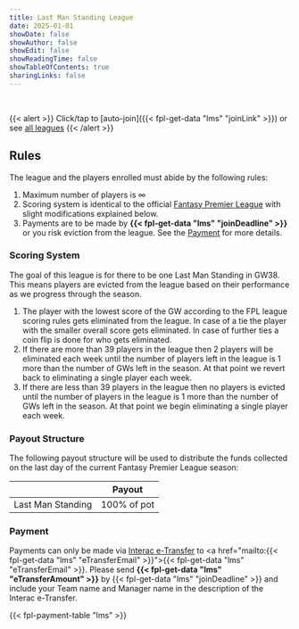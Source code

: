 ```yaml
---
title: Last Man Standing League
date: 2025-01-01
showDate: false
showAuthor: false
showEdit: false
showReadingTime: false
showTableOfContents: true
sharingLinks: false
---
```


<br>

{{< alert >}}
Click/tap to [auto-join]({{< fpl-get-data "lms" "joinLink" >}}) or see [all leagues](../)
{{< /alert >}}

## Rules

The league and the players enrolled must abide by the following rules:

1. Maximum number of players is &#8734;
2. Scoring system is identical to the official [Fantasy Premier League](https://fantasy.premierleague.com/help/rules)
with slight modifications explained below.
3. Payments are to be made by **{{< fpl-get-data "lms" "joinDeadline" >}}** or you risk eviction from the league.
See the [Payment](#payment) for more details.

### Scoring System

The goal of this league is for there to be one Last Man Standing in GW38. This means players are evicted from the league
based on their performance as we progress through the season.

1. The player with the lowest score of the GW according to the FPL league scoring rules gets eliminated from the league.
In case of a tie the player with the smaller overall score gets eliminated. In case of further ties a coin flip is done
for who gets eliminated.
2. If there are more than 39 players in the league then 2 players will be eliminated each week until the number of
players left in the league is 1 more than the number of GWs left in the season. At that point we revert back to
eliminating a single player each week.
3. If there are less than 39 players in the league then no players is evicted until the number of players in the league
is 1 more than the number of GWs left in the season. At that point we begin eliminating a single player each week.


### Payout Structure

The following payout structure will be used to distribute the funds collected on the last day of the current Fantasy
Premier League season:

|                   | Payout       | 
|:-----------------:|:------------:|
| Last Man Standing | 100% of pot  |

### Payment

Payments can only be made via [Interac e-Transfer](https://interac.ca/en/interac-e-transfer-consumer.html) to 
<a href="mailto:{{< fpl-get-data "lms" "eTransferEmail" >}}">{{< fpl-get-data "lms" "eTransferEmail" >}}</a>.
Please send **{{< fpl-get-data "lms" "eTransferAmount" >}}** by {{< fpl-get-data "lms" "joinDeadline" >}} and
include your Team name and Manager name in the description of the Interac e-Transfer.

{{< fpl-payment-table "lms" >}}
